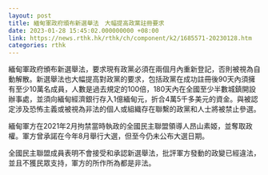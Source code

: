 ```yaml
---
layout: post
title: 緬甸軍政府頒布新選舉法　大幅提高政黨註冊要求
date: 2023-01-28 15:45:02.000000000 +08:00
link: https://news.rthk.hk/rthk/ch/component/k2/1685571-20230128.htm
categories: rthk
---
```


緬甸軍政府頒布新選舉法，要求現有政黨必須在兩個月內重新登記，否則被視為自動解散。新選舉法也大幅提高對政黨的要求，包括政黨在成功註冊後90天內須擁有至少10萬名成員，人數是過去規定的100倍，180天內在全國至少半數城鎮開設辦事處，並須向緬甸經濟銀行存入1億緬甸元，折合4萬5千多美元的資金。與被認定涉及恐怖主義或被視為非法的個人或組織存在聯繫的政黨和人士將被禁止參選。

緬甸軍方在2021年2月拘禁當時執政的全國民主聯盟領導人昂山素姬，並奪取政權。軍方曾承諾在今年8月舉行大選，但至今仍未公布大選日期。

全國民主聯盟成員表明不會接受和承認新選舉法，批評軍方發動的政變已經違法，並且不獲民眾支持，軍方的所作所為都是非法。
